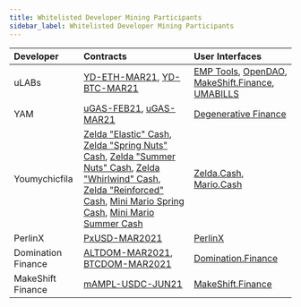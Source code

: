 ```yaml
---
title: Whitelisted Developer Mining Participants
sidebar_label: Whitelisted Developer Mining Participants
---
```


|Developer| Contracts| User Interfaces|
|:-------| :------| :-----------|
|uLABs| [YD-ETH-MAR21](https://etherscan.io/token/0x90f802c7e8fb5d40b0de583e34c065a3bd2020d8), [YD-BTC-MAR21](https://etherscan.io/token/0x002f0b1a71c5730cf2f4da1970a889207bdb6d0d)| [EMP Tools](https://tools.umaproject.org/), [OpenDAO](https://ydollar.opendao.io/), [MakeShift.Finance](https://makeshift.finance), [UMABILLS](https://umabills.com)
|YAM| [uGAS-FEB21](https://etherscan.io/address/0xeaa081a9fad4607cdf046fea7d4bf3dfef533282#readContract), [uGAS-MAR21](https://etherscan.io/address/0xfa3aa7ee08399a4ce0b4921c85ab7d645ccac669#readContract)| [Degenerative Finance](https://degenerative.finance)
|Youmychicfila| [Zelda "Elastic" Cash](https://etherscan.io/address/0x267d46e71764abaa5a0dd45260f95d9c8d5b8195#readContract), [Zelda "Spring Nuts" Cash](https://etherscan.io/address/0xeaddb6ad65dca45ac3bb32f88324897270da0387#readContract), [Zelda "Summer Nuts" Cash](https://etherscan.io/address/0xf215778f3a5e7ab6a832e71d87267dd9a9ab0037#readContract), [Zelda "Whirlwind" Cash](https://etherscan.io/address/0x2862a798b3defc1c24b9c0d241beaf044c45e585#readContract), [Zelda "Reinforced" Cash](https://etherscan.io/address/0xd81028a6fbaaaf604316f330b20d24bfbfd14478#readContract), [Mini Mario Spring Cash](https://etherscan.io/address/0xad3cceebeffcdc3576de56811d0a6d164bf9a5a1#readContract), [Mini Mario Summer Cash](https://etherscan.io/address/0x7c4090170aeadd54b1a0dbac2c8d08719220a435#readContract)| [Zelda.Cash](https://zelda.cash), [Mario.Cash](https://mario.cash)
|PerlinX| [PxUSD-MAR2021](https://etherscan.io/address/0x3a93e863cb3adc5910e6cea4d51f132e8666654f#readContract)| [PerlinX](https://perlinx.finance)
|Domination Finance| [ALTDOM-MAR2021](https://etherscan.io/address/0xc843538d70ee5d28c5a80a75bb94c28925bb1cf2#readContract), [BTCDOM-MAR2021](https://etherscan.io/address/0xefa41f506eaa5c24666d4ee40888ba18fa60a1c7#readContract)|[Domination.Finance](https://domination.finance)
|MakeShift Finance| [mAMPL-USDC-JUN21](https://etherscan.io/address/0xab3aa2768ba6c5876b2552a6f9b70e54aa256175#readContract)| [MakeShift.Finance](https://makeshift.finance)
